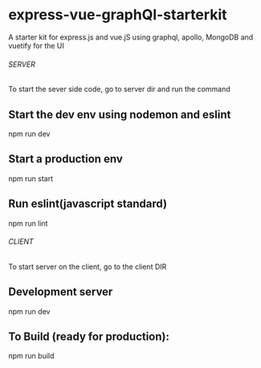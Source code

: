 # express-vue-graphQl-starterkit
A starter kit for express.js and vue.jS using graphql, apollo, MongoDB and vuetify for the UI
###### SERVER  #####################
To start the sever side code, go to server dir and run the command 

## Start the dev env using nodemon and eslint
 npm run dev 

## Start a production env 
 npm run start 

## Run eslint(javascript standard) 
 npm run lint  
 
###### CLIENT #####################

To start server on the client, go to the client DIR
## Development server
npm run dev

## To Build (ready for production): 
npm  run build
